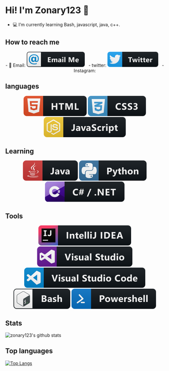 # Hi! I'm Zonary123 👋

- 💻 I’m currently learning Bash, javascript, java, c++.

## How to reach me

<p align="center">
- 📧 Email:
<a href="mailto:carlosvarasalonso12@gmail.com"><img height="48" src="https://github.com/MikeCodesDotNET/ColoredBadges/blob/master/svg/social/email_me.svg"></a>&nbsp;&nbsp;
- twitter:
<a href="https://twitter.com/zonary1232"><img height="48" src="https://github.com/MikeCodesDotNET/ColoredBadges/blob/master/svg/social/twitter.svg"></a>&nbsp;&nbsp;   
- Instagram: 
</p>

## languages

<p align="center">
     <img src="https://github.com/MikeCodesDotNET/ColoredBadges/blob/master/svg/dev/languages/html.svg" />
     <img src="https://github.com/MikeCodesDotNET/ColoredBadges/blob/master/svg/dev/languages/css3.svg" />
     <img src="https://github.com/MikeCodesDotNET/ColoredBadges/blob/master/svg/dev/languages/js.svg" />
</p>

## Learning

<p align="center">
     <img src="https://github.com/MikeCodesDotNET/ColoredBadges/blob/master/svg/dev/languages/java.svg" />
     <img src="https://github.com/MikeCodesDotNET/ColoredBadges/blob/master/svg/dev/languages/python.svg" />
     <img src="https://github.com/MikeCodesDotNET/ColoredBadges/blob/master/svg/dev/languages/csharp_dotnet.svg" />
</p>  

## Tools

<p align="center">
     <img src="https://github.com/MikeCodesDotNET/ColoredBadges/blob/master/svg/dev/tools/jetbrains_intellij.svg"/>
     <img src="https://github.com/MikeCodesDotNET/ColoredBadges/blob/master/svg/dev/tools/visualstudio.svg" />
     <img src="https://github.com/MikeCodesDotNET/ColoredBadges/blob/master/svg/dev/tools/visualstudio_code.svg" />
     <img src="https://github.com/MikeCodesDotNET/ColoredBadges/blob/master/svg/dev/tools/bash.svg"/>
     <img src="https://github.com/MikeCodesDotNET/ColoredBadges/blob/master/svg/dev/tools/powershell.svg"/>
</p>

## Stats

![zonary123's github stats](https://github-readme-stats.vercel.app/api?username=zonary123&show_icons=true&theme=onedark)

## Top languages

[![Top Langs](https://github-readme-stats.vercel.app/api/top-langs/?username=zonary123&layout=compact&theme=onedark)](https://github.com/zonary123/github-readme-stats)